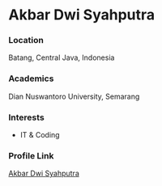 # Akbar Dwi Syahputra

### Location

Batang, Central Java, Indonesia

### Academics

Dian Nuswantoro University, Semarang

### Interests

- IT & Coding

### Profile Link

[Akbar Dwi Syahputra](https://profile.akbardwi.my.id)
